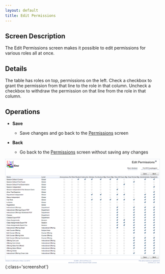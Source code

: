 ```yaml
---
layout: default
title: Edit Permissions
---
```



## Screen Description


 The Edit Permissions screen makes it possible to edit permissions for various roles all at once.

## Details


 The table has roles on top, permissions on the left. Check a checkbox to grant the permission from that line to the role in that column. Uncheck a checkbox to withdraw the permission on that line from the role in that column.

## Operations

* **Save**
	* Save changes and go back to the [Permissions](permissions) screen

* **Back**
	* Go back to the [Permissions](permissions) screen without saving any changes


![Edit Permissions](images/edit-permissions-1.png){:class='screenshot'}
